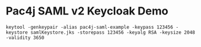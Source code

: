 # Pac4j SAML v2 Keycloak Demo

```
keytool -genkeypair -alias pac4j-saml-example -keypass 123456 -keystore samlKeystore.jks -storepass 123456 -keyalg RSA -keysize 2048 -validity 3650
```